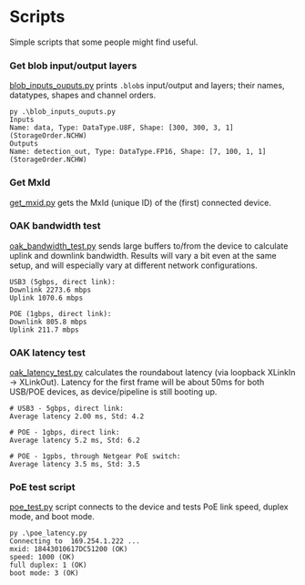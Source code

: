 # Scripts

Simple scripts that some people might find useful.

### Get blob input/output layers

[blob_inputs_ouputs.py](blob_inputs_ouputs.py) prints `.blob`s input/output and layers; their names, datatypes, shapes and channel orders.

```
py .\blob_inputs_ouputs.py
Inputs
Name: data, Type: DataType.U8F, Shape: [300, 300, 3, 1] (StorageOrder.NCHW)
Outputs
Name: detection_out, Type: DataType.FP16, Shape: [7, 100, 1, 1] (StorageOrder.NCHW)
```

### Get MxId

[get_mxid.py](get_mxid.py) gets the MxId (unique ID) of the (first) connected device.

### OAK bandwidth test

[oak_bandwidth_test.py](oak_bandwidth_test.py) sends large buffers to/from the device to calculate uplink and downlink bandwidth. Results will vary a bit even at the same setup, and will especially vary
at different network configurations.

```
USB3 (5gbps, direct link):
Downlink 2273.6 mbps
Uplink 1070.6 mbps

POE (1gbps, direct link):
Downlink 805.8 mbps
Uplink 211.7 mbps
```

### OAK latency test

[oak_latency_test.py](oak_latency_test.py) calculates the roundabout latency (via loopback XLinkIn -> XLinkOut). Latency for the first frame will be about 50ms for both USB/POE devices, as
device/pipeline is still booting up.

```
# USB3 - 5gbps, direct link:
Average latency 2.00 ms, Std: 4.2

# POE - 1gbps, direct link:
Average latency 5.2 ms, Std: 6.2

# POE - 1gpbs, through Netgear PoE switch:
Average latency 3.5 ms, Std: 3.5
```


### PoE test script

[poe_test.py](poe_test.py) script connects to the device and tests PoE link speed, duplex mode, and boot mode.

```
py .\poe_latency.py
Connecting to  169.254.1.222 ...
mxid: 18443010617DC51200 (OK)
speed: 1000 (OK)
full duplex: 1 (OK)
boot mode: 3 (OK)
```
